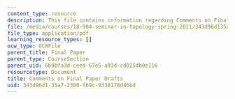 ```yaml
---
content_type: resource
description: This file contains information regarding Comments on Final Paper Drafts.
file: /media/courses/18-904-seminar-in-topology-spring-2011/343d96d135a72300f69c9338178d46bd_MIT18_904S11_final.pdf
file_type: application/pdf
learning_resource_types: []
ocw_type: OCWFile
parent_title: Final Paper
parent_type: CourseSection
parent_uid: 6b9bfa3d-ceed-67e5-a93d-cd0254b0e116
resourcetype: Document
title: Comments on Final Paper Drafts
uid: 343d96d1-35a7-2300-f69c-9338178d46bd
---
```

